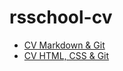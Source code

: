 # rsschool-cv

 - [CV Markdown & Git](https://nurgaleevadi.github.io/rsschool-cv/cv)
 - [CV HTML, CSS & Git](https://nurgaleevadi.github.io/rsschool-cv/)